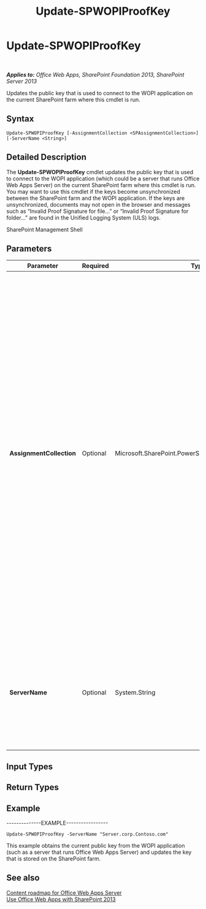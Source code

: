 ﻿---
title: Update-SPWOPIProofKey
TOCTitle: Update-SPWOPIProofKey
ms:assetid: fe7f3a87-082e-4a43-a5f3-7be41d8e91a3
ms:mtpsurl: https://technet.microsoft.com/en-us/library/JJ219460(v=office.15)
ms:contentKeyID: 48409088
ms.date: 10/13/2017
mtps_version: v=office.15
---

# Update-SPWOPIProofKey

 

_**Applies to:** Office Web Apps, SharePoint Foundation 2013, SharePoint Server 2013_


Updates the public key that is used to connect to the WOPI application on the current SharePoint farm where this cmdlet is run.

## Syntax

    Update-SPWOPIProofKey [-AssignmentCollection <SPAssignmentCollection>] [-ServerName <String>]

## Detailed Description

The **Update-SPWOPIProofKey** cmdlet updates the public key that is used to connect to the WOPI application (which could be a server that runs Office Web Apps Server) on the current SharePoint farm where this cmdlet is run. You may want to use this cmdlet if the keys become unsynchronized between the SharePoint farm and the WOPI application. If the keys are unsynchronized, documents may not open in the browser and messages such as “Invalid Proof Signature for file…” or “Invalid Proof Signature for folder...” are found in the Unified Logging System (ULS) logs.

SharePoint Management Shell

## Parameters


<table>
<colgroup>
<col style="width: 25%" />
<col style="width: 25%" />
<col style="width: 25%" />
<col style="width: 25%" />
</colgroup>
<thead>
<tr class="header">
<th>Parameter</th>
<th>Required</th>
<th>Type</th>
<th>Description</th>
</tr>
</thead>
<tbody>
<tr class="odd">
<td><p><strong>AssignmentCollection</strong></p></td>
<td><p>Optional</p></td>
<td><p>Microsoft.SharePoint.PowerShell.SPAssignmentCollection</p></td>
<td><p>Manages objects for the purpose of proper disposal. Use of objects, such as <strong>SPWeb</strong> or <strong>SPSite</strong>, can use large amounts of memory and use of these objects in Windows PowerShell scripts requires proper memory management. Using the <strong>SPAssignment</strong> object, you can assign objects to a variable and dispose of the objects after they are needed to free up memory. When <strong>SPWeb</strong>, <strong>SPSite</strong>, or <strong>SPSiteAdministration</strong> objects are used, the objects are automatically disposed of if an assignment collection or the <strong>Global</strong> parameter is not used.</p>
<div class="alert">

> [!NOTE]
> When the <STRONG>Global</STRONG> parameter is used, all objects are contained in the global store. If objects are not immediately used, or disposed of by using the <STRONG>Stop-SPAssignment</STRONG> command, an out-of-memory scenario can occur.


</div></td>
</tr>
<tr class="even">
<td><p><strong>ServerName</strong></p></td>
<td><p>Optional</p></td>
<td><p>System.String</p></td>
<td><p>Specifies the WOPI application to obtain the key from. This may be a server that runs Office Web Apps Server. If this parameter is missing, public keys for all WOPI applications which are connected to the current SharePoint farm, are updated.</p></td>
</tr>
</tbody>
</table>


## Input Types

## Return Types

## Example

\--------------EXAMPLE-----------------

    Update-SPWOPIProofKey -ServerName "Server.corp.Contoso.com"

This example obtains the current public key from the WOPI application (such as a server that runs Office Web Apps Server) and updates the key that is stored on the SharePoint farm.

## See also


[Content roadmap for Office Web Apps Server](content-roadmap-for-office-web-apps-server.md)  
[Use Office Web Apps with SharePoint 2013](use-office-web-apps-with-sharepoint-2013.md)

